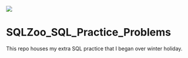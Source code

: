 ![](https://i.pinimg.com/originals/2d/8f/01/2d8f0153785734f9f26722ed62465102.png)

# SQLZoo_SQL_Practice_Problems
This repo houses my extra SQL practice that I began over winter holiday.

